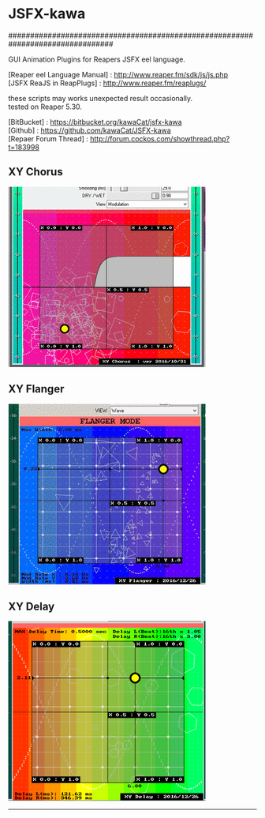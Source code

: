# JSFX-kawa
################################################################################

GUI Animation Plugins for Reapers JSFX eel language.

[Reaper eel Language Manual] : http://www.reaper.fm/sdk/js/js.php <br/>
[JSFX ReaJS in ReapPlugs] : http://www.reaper.fm/reaplugs/  <br/>

these scripts  may  works unexpected result occasionally.<br/>
tested on Reaper 5.30.

[BitBucket] : https://bitbucket.org/kawaCat/jsfx-kawa <br/>
[Github] : https://github.com/kawaCat/JSFX-kawa <br/>
[Repaer Forum Thread] : http://forum.cockos.com/showthread.php?t=183998 <br/>


## XY Chorus

<img src="/img/XY_CHorus.gif" width="400px"/>

## XY Flanger

<img src="/img/XY_Flanger.gif" width="400px"/>

## XY Delay

<img src="/img/XY_Delay.PNG" width="400px"/>


------
